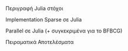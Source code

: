 Περιγραφή Julia στόχοι

Implementation Sparse σε Julia

Parallel σε Julia (+ συγκεκριμένα για το BFBCG)

Πειραματικά Αποτελέσματα
